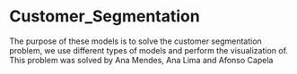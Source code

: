# Customer_Segmentation
The purpose of these models is to solve the customer segmentation problem, we use different types of models and perform the visualization of. This problem was solved by Ana Mendes, Ana Lima and Afonso Capela
